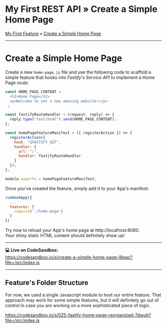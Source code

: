<h1 class="tutorial-step"><span>My First REST API &raquo;</span> Create a Simple Home Page</h1>

[My First Feature](../README.md) &raquo; [Create a Simple Home Page](./README.md)

---

# Create a Simple Home Page

Create a new `home-page.js` file and use the following code to scaffold a simple feature that hooks into _Fastify's Service API_ to implement a Home Page route:

```js
const HOME_PAGE_CONTENT = `
  <h2>Home Page</h2>
  <p>Welcome to yet a new amazing website!</p>
`;

const fastifyRouteHandler = (request, reply) => {
  reply.type("text/html").send(HOME_PAGE_CONTENT);
};

const homePageFeatureManifest = ({ registerAction }) => {
  registerAction({
    hook: "$FASTIFY_GET",
    handler: {
      url: "/",
      handler: fastifyRouteHandler
    }
  });
};

module.exports = homePageFeatureManifest;
```

Once you've created the feature, simply add it to your App's manifest:

```js
runHookApp({
  ...
  features: [
    require('./home-page')
  ]
})
```

Try now to reload your App's home page at http://localhost:8080.  
Your shiny static HTML content should definitely show up!

---

**💻 Live on CodeSandbox:**   
https://codesandbox.io/s/create-a-simple-home-page-l6pec?file=/src/index.js

---

## Feature's Folder Structure

For now, we used a single Javascript module to host our entire feature. That approach may work for some simple features, but it will definitely go out of control in case you are working on a more sophisticated piece of logic.

https://codesandbox.io/s/025-fastify-home-page-reorganized-7dwuh?file=/src/index.js
